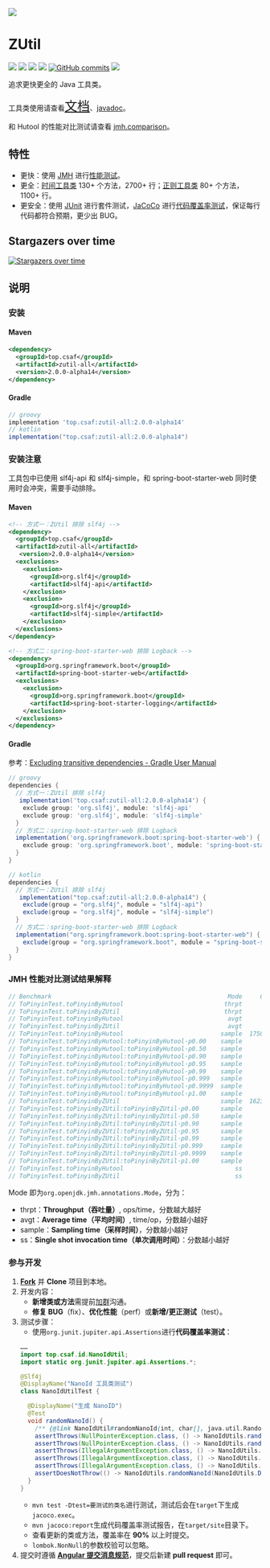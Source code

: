 ![](https://socialify.git.ci/duanluan/zutil/image?description=1&font=Bitter&forks=1&issues=1&language=1&logo=https%3A%2F%2Fduanluan.github.io%2Fzutil%2Fimg%2Flogo.png&name=1&owner=1&pattern=Floating%20Cogs&pulls=1&stargazers=1&theme=Light)

# ZUtil

[![](https://img.shields.io/hexpm/l/plug?style=for-the-badge&logo=apache)](./LICENSE) 
[![](https://img.shields.io/maven-central/v/top.csaf/zutil-all?style=for-the-badge&logo=apachemaven)](https://central.sonatype.com/artifact/top.csaf/zutil-all) 
[![](https://img.shields.io/badge/JDK-8%2B-orange?style=for-the-badge&logo=openjdk)]() 
[![](https://img.shields.io/github/stars/duanluan/zutil?style=for-the-badge&logo=github)](https://github.com/duanluan/zutil) 
[![GitHub commits](https://img.shields.io/github/commit-activity/m/duanluan/zutil?style=for-the-badge&label=Commits&logo=github)](https://github.com/duanluan/zutil/commits) 
[![](https://img.shields.io/badge/QQ%20group-273743748-e76970.svg?style=for-the-badge&logo=tencentqq)](https://jq.qq.com/?_wv=1027&k=pYzF0R18) 

追求更快更全的 Java 工具类。

工具类使用请查看<a href='https://duanluan.github.io/zutil' target='_blank' style='font-size:25px'>文档</a>、[javadoc](https://apidoc.gitee.com/duanluan/zutil)。

和 Hutool 的性能对比测试请查看 [jmh.comparison](zutil-all/src/test/java/top/csaf/jmh/comparison)。

## 特性

* 更快：使用 [JMH](https://openjdk.org/projects/code-tools/jmh/) 进行[性能测试](https://github.com/duanluan/zutil/tree/main/zutil-all/src/test/java/top/csaf/jmh)。
* 更全：[时间工具类](https://github.com/duanluan/zutil/blob/main/zutil-date/src/main/java/top/csaf/date/DateUtil.java) 130+ 个方法，2700+ 行；[正则工具类](https://github.com/duanluan/zutil/blob/main/zutil-regex/src/main/java/top/csaf/regex/RegExUtil.java) 80+ 个方法，1100+ 行。
* 更安全：使用 [JUnit](https://junit.org/junit5) 进行套件测试，[JaCoCo](https://www.jacoco.org/jacoco/index.html) 进行[代码覆盖率测试](https://github.com/duanluan/zutil/tree/main/zutil-all/src/test/java/top/csaf/junit)，保证每行代码都符合预期，更少出 BUG。

## Stargazers over time

[![Stargazers over time](https://starchart.cc/duanluan/zutil.svg)](https://starchart.cc/duanluan/zutil)

## 说明

### 安装

#### Maven

```xml
<dependency>
  <groupId>top.csaf</groupId>
  <artifactId>zutil-all</artifactId>
  <version>2.0.0-alpha14</version>
</dependency>
```

#### Gradle

```groovy
// groovy
implementation 'top.csaf:zutil-all:2.0.0-alpha14'
// kotlin
implementation("top.csaf:zutil-all:2.0.0-alpha14")
```

### 安装注意

工具包中已使用 slf4j-api 和 slf4j-simple，和 spring-boot-starter-web 同时使用时会冲突，需要手动排除。

#### Maven

```xml
<!-- 方式一：ZUtil 排除 slf4j -->
<dependency>
  <groupId>top.csaf</groupId>
  <artifactId>zutil-all</artifactId>
   <version>2.0.0-alpha14</version>
  <exclusions>
    <exclusion>
      <groupId>org.slf4j</groupId>
      <artifactId>slf4j-api</artifactId>
    </exclusion>
    <exclusion>
      <groupId>org.slf4j</groupId>
      <artifactId>slf4j-simple</artifactId>
    </exclusion>
  </exclusions>
</dependency>

<!-- 方式二：spring-boot-starter-web 排除 Logback -->
<dependency>
  <groupId>org.springframework.boot</groupId>
  <artifactId>spring-boot-starter-web</artifactId>
  <exclusions>
    <exclusion>
      <groupId>org.springframework.boot</groupId>
      <artifactId>spring-boot-starter-logging</artifactId>
    </exclusion>
  </exclusions>
</dependency>
```

#### Gradle

参考：[Excluding transitive dependencies - Gradle User Manual](https://docs.gradle.org/current/userguide/dependency_downgrade_and_exclude.html#sec:excluding-transitive-deps)

```groovy
// groovy
dependencies {
  // 方式一：ZUtil 排除 slf4j
   implementation('top.csaf:zutil-all:2.0.0-alpha14') {
    exclude group: 'org.slf4j', module: 'slf4j-api'
    exclude group: 'org.slf4j', module: 'slf4j-simple'
  }
  // 方式二：spring-boot-starter-web 排除 Logback
  implementation('org.springframework.boot:spring-boot-starter-web') {
    exclude group: 'org.springframework.boot', module: 'spring-boot-starter-logging'
  }
}

// kotlin
dependencies {
  // 方式一：ZUtil 排除 slf4j
   implementation("top.csaf:zutil-all:2.0.0-alpha14") {
    exclude(group = "org.slf4j", module = "slf4j-api")
    exclude(group = "org.slf4j", module = "slf4j-simple")
  }
  // 方式二：spring-boot-starter-web 排除 Logback
  implementation("org.springframework.boot:spring-boot-starter-web") {
    exclude(group = "org.springframework.boot", module = "spring-boot-starter-logging")
  }
}
```

### JMH 性能对比测试结果解释

```java
// Benchmark                                                 Mode     Cnt    Score    Error   Units
// ToPinyinTest.toPinyinByHutool                            thrpt       5    2.880 ±  0.160  ops/us
// ToPinyinTest.toPinyinByZUtil                             thrpt       5    4.577 ±  0.133  ops/us
// ToPinyinTest.toPinyinByHutool                             avgt       5    0.356 ±  0.012   us/op
// ToPinyinTest.toPinyinByZUtil                              avgt       5    0.216 ±  0.006   us/op
// ToPinyinTest.toPinyinByHutool                           sample  175058    0.435 ±  0.008   us/op
// ToPinyinTest.toPinyinByHutool:toPinyinByHutool·p0.00    sample            0.300            us/op
// ToPinyinTest.toPinyinByHutool:toPinyinByHutool·p0.50    sample            0.400            us/op
// ToPinyinTest.toPinyinByHutool:toPinyinByHutool·p0.90    sample            0.500            us/op
// ToPinyinTest.toPinyinByHutool:toPinyinByHutool·p0.95    sample            0.500            us/op
// ToPinyinTest.toPinyinByHutool:toPinyinByHutool·p0.99    sample            0.900            us/op
// ToPinyinTest.toPinyinByHutool:toPinyinByHutool·p0.999   sample            1.600            us/op
// ToPinyinTest.toPinyinByHutool:toPinyinByHutool·p0.9999  sample           40.900            us/op
// ToPinyinTest.toPinyinByHutool:toPinyinByHutool·p1.00    sample          277.504            us/op
// ToPinyinTest.toPinyinByZUtil                            sample  162384    0.393 ±  0.008   us/op
// ToPinyinTest.toPinyinByZUtil:toPinyinByZUtil·p0.00      sample            0.200            us/op
// ToPinyinTest.toPinyinByZUtil:toPinyinByZUtil·p0.50      sample            0.300            us/op
// ToPinyinTest.toPinyinByZUtil:toPinyinByZUtil·p0.90      sample            0.500            us/op
// ToPinyinTest.toPinyinByZUtil:toPinyinByZUtil·p0.95      sample            0.600            us/op
// ToPinyinTest.toPinyinByZUtil:toPinyinByZUtil·p0.99      sample            1.000            us/op
// ToPinyinTest.toPinyinByZUtil:toPinyinByZUtil·p0.999     sample            2.500            us/op
// ToPinyinTest.toPinyinByZUtil:toPinyinByZUtil·p0.9999    sample           45.425            us/op
// ToPinyinTest.toPinyinByZUtil:toPinyinByZUtil·p1.00      sample          170.496            us/op
// ToPinyinTest.toPinyinByHutool                               ss       5   30.880 ± 37.754   us/op
// ToPinyinTest.toPinyinByZUtil                                ss       5   23.060 ± 16.885   us/op
```

Mode 即为`org.openjdk.jmh.annotations.Mode`，分为：
* thrpt：**Throughput（吞吐量）**, ops/time，分数越大越好
* avgt：**Average time（平均时间）**, time/op，分数越小越好
* sample：**Sampling time（采样时间）**，分数越小越好
* ss：**Single shot invocation time（单次调用时间）**：分数越小越好

### 参与开发

1. **[Fork](https://github.com/duanluan/zutil/fork)** 并 **Clone** 项目到本地。
2. 开发内容：
   * **新增类或方法**需提前[加群](https://jq.qq.com/?_wv=1027&k=pYzF0R18)沟通。
   * **修复 BUG**（fix）、**优化性能**（perf）或**新增/更正测试**（test）。
3. 测试步骤：
   * 使用`org.junit.jupiter.api.Assertions`进行**代码覆盖率测试**：
    ```java
    ……
    import top.csaf.id.NanoIdUtil;
    import static org.junit.jupiter.api.Assertions.*;
    
    @Slf4j
    @DisplayName("NanoId 工具类测试")
    class NanoIdUtilTest {
    
      @DisplayName("生成 NanoID")
      @Test
      void randomNanoId() {
        /** {@link NanoIdUtil#randomNanoId(int, char[], java.util.Random) } */
        assertThrows(NullPointerException.class, () -> NanoIdUtils.randomNanoId(0, (char[]) null, NanoIdUtils.DEFAULT_ID_GENERATOR));
        assertThrows(NullPointerException.class, () -> NanoIdUtils.randomNanoId(0, new char[0], null));
        assertThrows(IllegalArgumentException.class, () -> NanoIdUtils.randomNanoId(0, new char[0], NanoIdUtils.DEFAULT_ID_GENERATOR));
        assertThrows(IllegalArgumentException.class, () -> NanoIdUtils.randomNanoId(1, new char[0], NanoIdUtils.DEFAULT_ID_GENERATOR));
        assertThrows(IllegalArgumentException.class, () -> NanoIdUtils.randomNanoId(1, new char[256], NanoIdUtils.DEFAULT_ID_GENERATOR));
        assertDoesNotThrow(() -> NanoIdUtils.randomNanoId(NanoIdUtils.DEFAULT_SIZE, NanoIdUtils.DEFAULT_ALPHABET, NanoIdUtils.DEFAULT_ID_GENERATOR));
      }
    }
    ```
   * `mvn test -Dtest=要测试的类名`进行测试，测试后会在`target`下生成`jacoco.exec`。
   * `mvn jacoco:report`生成代码覆盖率测试报告，在`target/site`目录下。
   * 查看更新的类或方法，覆盖率在 **90%** 以上时提交。
   * `lombok.NonNull`的参数校验可以忽略。
4. 提交时遵循 **[Angular 提交消息规范](https://github.com/angular/angular/blob/22b96b9/CONTRIBUTING.md#-commit-message-guidelines)**，提交后新建 **pull request** 即可。

